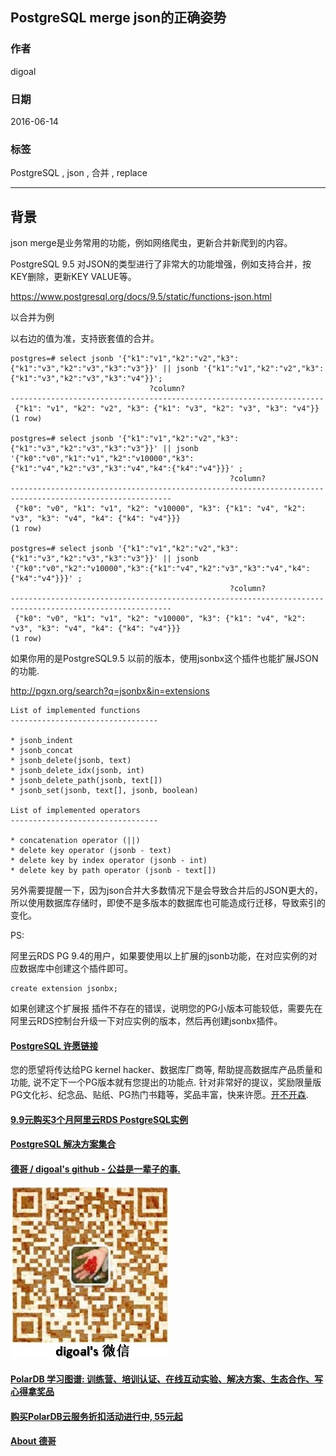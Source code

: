 ## PostgreSQL merge json的正确姿势  
                          
### 作者                          
digoal                          
                          
### 日期                          
2016-06-14                         
                          
### 标签                          
PostgreSQL , json , 合并 , replace     
                          
----                          
                          
## 背景           
json merge是业务常用的功能，例如网络爬虫，更新合并新爬到的内容。   
  
PostgreSQL 9.5 对JSON的类型进行了非常大的功能增强，例如支持合并，按KEY删除，更新KEY VALUE等。   
  
https://www.postgresql.org/docs/9.5/static/functions-json.html   
  
以合并为例   
  
以右边的值为准，支持嵌套值的合并。  
  
```  
postgres=# select jsonb '{"k1":"v1","k2":"v2","k3":{"k1":"v3","k2":"v3","k3":"v3"}}' || jsonb '{"k1":"v1","k2":"v2","k3":{"k1":"v3","k2":"v3","k3":"v4"}}';  
                               ?column?                                 
----------------------------------------------------------------------  
 {"k1": "v1", "k2": "v2", "k3": {"k1": "v3", "k2": "v3", "k3": "v4"}}  
(1 row)  
  
postgres=# select jsonb '{"k1":"v1","k2":"v2","k3":{"k1":"v3","k2":"v3","k3":"v3"}}' || jsonb '{"k0":"v0","k1":"v1","k2":"v10000","k3":{"k1":"v4","k2":"v3","k3":"v4","k4":{"k4":"v4"}}}' ;  
                                                 ?column?                                                   
----------------------------------------------------------------------------------------------------------  
 {"k0": "v0", "k1": "v1", "k2": "v10000", "k3": {"k1": "v4", "k2": "v3", "k3": "v4", "k4": {"k4": "v4"}}}  
(1 row)  
  
postgres=# select jsonb '{"k1":"v1","k2":"v2","k3":{"k1":"v3","k2":"v3","k3":"v3"}}' || jsonb '{"k0":"v0","k2":"v10000","k3":{"k1":"v4","k2":"v3","k3":"v4","k4":{"k4":"v4"}}}' ;  
                                                 ?column?                                                   
----------------------------------------------------------------------------------------------------------  
 {"k0": "v0", "k1": "v1", "k2": "v10000", "k3": {"k1": "v4", "k2": "v3", "k3": "v4", "k4": {"k4": "v4"}}}  
(1 row)  
```  
  
如果你用的是PostgreSQL9.5 以前的版本，使用jsonbx这个插件也能扩展JSON的功能.   
  
http://pgxn.org/search?q=jsonbx&in=extensions  
  
  
```  
List of implemented functions  
---------------------------------  
  
* jsonb_indent  
* jsonb_concat  
* jsonb_delete(jsonb, text)  
* jsonb_delete_idx(jsonb, int)  
* jsonb_delete_path(jsonb, text[])  
* jsonb_set(jsonb, text[], jsonb, boolean)  
  
List of implemented operators  
---------------------------------  
  
* concatenation operator (||)  
* delete key operator (jsonb - text)  
* delete key by index operator (jsonb - int)  
* delete key by path operator (jsonb - text[])  
```  
  
另外需要提醒一下，因为json合并大多数情况下是会导致合并后的JSON更大的，所以使用数据库存储时，即使不是多版本的数据库也可能造成行迁移，导致索引的变化。  
  
PS:   
  
阿里云RDS PG 9.4的用户，如果要使用以上扩展的jsonb功能，在对应实例的对应数据库中创建这个插件即可。   
  
```  
create extension jsonbx;   
```  
  
如果创建这个扩展报 插件不存在的错误，说明您的PG小版本可能较低，需要先在阿里云RDS控制台升级一下对应实例的版本，然后再创建jsonbx插件。  
  
  
  
  
  
  
  
  
  
  
  
  
  
  
  
  
  
  
  
  
  
  
  
  
  
  
  
  
  
  
  
  
  
  
  
  
  
  
  
  
  
  
  
  
  
  
  
  
  
  
  
  
  
  
  
  
  
  
  
  
  
  
  
  
  
  
  
  
  
  
  
  
  
#### [PostgreSQL 许愿链接](https://github.com/digoal/blog/issues/76 "269ac3d1c492e938c0191101c7238216")
您的愿望将传达给PG kernel hacker、数据库厂商等, 帮助提高数据库产品质量和功能, 说不定下一个PG版本就有您提出的功能点. 针对非常好的提议，奖励限量版PG文化衫、纪念品、贴纸、PG热门书籍等，奖品丰富，快来许愿。[开不开森](https://github.com/digoal/blog/issues/76 "269ac3d1c492e938c0191101c7238216").  
  
  
#### [9.9元购买3个月阿里云RDS PostgreSQL实例](https://www.aliyun.com/database/postgresqlactivity "57258f76c37864c6e6d23383d05714ea")
  
  
#### [PostgreSQL 解决方案集合](https://yq.aliyun.com/topic/118 "40cff096e9ed7122c512b35d8561d9c8")
  
  
#### [德哥 / digoal's github - 公益是一辈子的事.](https://github.com/digoal/blog/blob/master/README.md "22709685feb7cab07d30f30387f0a9ae")
  
  
![digoal's wechat](../pic/digoal_weixin.jpg "f7ad92eeba24523fd47a6e1a0e691b59")
  
  
#### [PolarDB 学习图谱: 训练营、培训认证、在线互动实验、解决方案、生态合作、写心得拿奖品](https://www.aliyun.com/database/openpolardb/activity "8642f60e04ed0c814bf9cb9677976bd4")
  
  
#### [购买PolarDB云服务折扣活动进行中, 55元起](https://www.aliyun.com/activity/new/polardb-yunparter?userCode=bsb3t4al "e0495c413bedacabb75ff1e880be465a")
  
  
#### [About 德哥](https://github.com/digoal/blog/blob/master/me/readme.md "a37735981e7704886ffd590565582dd0")
  
